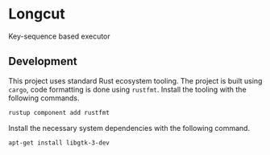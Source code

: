 # Longcut

Key-sequence based executor

## Development

This project uses standard Rust ecosystem tooling. The project is built using `cargo`,
code formatting is done using `rustfmt`. Install the tooling with the following commands.

```bash
rustup component add rustfmt
```

Install the necessary system dependencies with the following command.

```bash
apt-get install libgtk-3-dev
```

